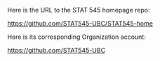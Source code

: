 Here is the URL to the STAT 545 homepage repo: 

https://github.com/STAT545-UBC/STAT545-home

Here is its corresponding Organization account:

https://github.com/STAT545-UBC
